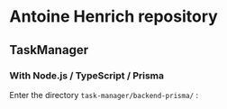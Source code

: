 # Antoine Henrich repository 

## TaskManager
### With Node.js / TypeScript / Prisma

Enter the directory `task-manager/backend-prisma/` :
